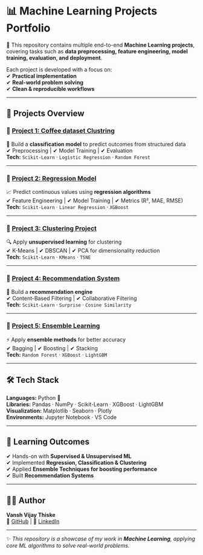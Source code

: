 # 📊 Machine Learning Projects Portfolio   

🚀 This repository contains multiple end-to-end **Machine Learning projects**,  
covering tasks such as **data preprocessing, feature engineering, model training, evaluation, and deployment**.  

Each project is developed with a focus on:  
✔ **Practical implementation**  
✔ **Real-world problem solving**  
✔ **Clean & reproducible workflows**  

---

## 🚀 Projects Overview  

### 🔹 [Project 1: Coffee dataset Clustring](./Project-1)  
📌 Build a **classification model** to predict outcomes from structured data  
✔ Preprocessing | ✔ Model Training | ✔ Evaluation  
**Tech:** `Scikit-Learn` · `Logistic Regression` · `Random Forest`  

---

### 🔹 [Project 2: Regression Model](./Project-2)  
📈 Predict continuous values using **regression algorithms**  
✔ Feature Engineering | ✔ Model Training | ✔ Metrics (R², MAE, RMSE)  
**Tech:** `Scikit-Learn` · `Linear Regression` · `XGBoost`  

---

### 🔹 [Project 3: Clustering Project](./Project-3)  
🔍 Apply **unsupervised learning** for clustering  
✔ K-Means | ✔ DBSCAN | ✔ PCA for dimensionality reduction  
**Tech:** `Scikit-Learn` · `KMeans` · `TSNE`  

---

### 🔹 [Project 4: Recommendation System](./Project-4)  
🎯 Build a **recommendation engine**  
✔ Content-Based Filtering | ✔ Collaborative Filtering  
**Tech:** `Scikit-Learn` · `Surprise` · `Cosine Similarity`  

---

### 🔹 [Project 5: Ensemble Learning](./Project-5)  
⚡ Apply **ensemble methods** for better accuracy  
✔ Bagging | ✔ Boosting | ✔ Stacking  
**Tech:** `Random Forest` · `XGBoost` · `LightGBM`  

---

## 🛠️ Tech Stack  
**Languages:** Python 🐍  
**Libraries:** Pandas · NumPy · Scikit-Learn · XGBoost · LightGBM  
**Visualization:** Matplotlib · Seaborn · Plotly  
**Environments:** Jupyter Notebook · VS Code  

---

## 📘 Learning Outcomes  
✔ Hands-on with **Supervised & Unsupervised ML**  
✔ Implemented **Regression, Classification & Clustering**  
✔ Applied **Ensemble Techniques for boosting performance**  
✔ Built **Recommendation Systems**  

---

## 👨‍💻 Author  
**Vansh Vijay Thiske**  
🔗 [GitHub](https://github.com/yourusername) | 🔗 [LinkedIn](https://linkedin.com/in/yourprofile)  

---

✨ *This repository is a showcase of my work in **Machine Learning**, applying core ML algorithms to solve real-world problems.*  
